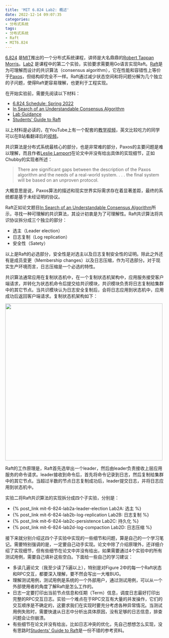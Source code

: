 ```yaml
---
title: 'MIT 6.824 Lab2: 概述'
date: 2022-12-14 09:07:35
categories:
- 分布式系统
tags:
- 分布式系统
- Raft
- MIT6.824
---
```


[6.824](https://pdos.csail.mit.edu/6.824/schedule.html) 是[MIT](https://www.mit.edu/)推出的一个分布式系统课程，讲师是大名鼎鼎的[Robert Tappan Morris](https://en.wikipedia.org/wiki/Robert_Tappan_Morris)。[Lab2](https://pdos.csail.mit.edu/6.824/labs/lab-raft.html) 是课程中的第二个实验，实验要求需要用Go语言实现Raft。[Raft](https://raft.github.io/)是为可理解而设计的共识算法（consensus algorithm），它在性能和容错性上等价于[Paxos](https://en.wikipedia.org/wiki/Paxos_(computer_science))，但结构却完全不一样。Raft通过减少状态空间和将问题分解为几个独立的子问题，使得Raft更容易理解，也更利于工程实现。

在开始实验前，需要先阅读以下材料：

- [6.824 Schedule: Spring 2022](https://pdos.csail.mit.edu/6.824/schedule.html)
- [In Search of an Understandable Consensus Algorithm](https://pdos.csail.mit.edu/6.824/papers/raft-extended.pdf)
- [Lab Guidance](https://pdos.csail.mit.edu/6.824/labs/guidance.html)
- [Students' Guide to Raft](https://thesquareplanet.com/blog/students-guide-to-raft/#an-aside-on-optimizations)

以上材料是必读的，在YouTube上有一个配套的[教学视频](https://www.youtube.com/watch?v=64Zp3tzNbpE&ab_channel=MIT6.824%3ADistributedSystems)，英文比较吃力的同学可以在B站看翻译后的[视频](https://www.bilibili.com/video/BV1r7411R7TL/?spm_id_from=333.788.top_right_bar_window_default_collection.content.click&vd_source=fe426ffb35d856437b6ec091c7ac0e56)。

共识算法是分布式系统最核心的部分，也是非常难的部分，Paxos的主要问题是难以理解，而且作者[Leslie Lamport](http://lamport.azurewebsites.net/pubs/pubs.html)在论文中并没有给出具体的实现细节，正如Chubby的实现者所述：

> There are significant gaps between the description of the Paxos algorithm and the needs of a real-world system. . . . the final system will be based on an unproven protocol.

大概意思是说，Paxos算法的描述和现实世界实际需求存在着显著差距，最终的系统都是基于未经证明的协议。

<!--more-->

Raft正如论文题目[In Search of an Understandable Consensus Algorithm](https://pdos.csail.mit.edu/6.824/papers/raft-extended.pdf)所示，寻找一种可理解的共识算法，其设计初衷是为了可理解性。Raft共识算法将共识协议拆分成三个独立的部分：

- 选主（Leader election）
- 日志复制（Log replication）
- 安全性（Satety）

以上是Raft的必选部分，安全性是对选主以及日志复制安全性的证明。除此之外还有是成员变更（Membership changes）以及日志压缩，作为可选部分。对于现实生产环境而言，日志压缩是一个必选的特性。

共识算法通常应用在复制状态机中，在一个复制状态机架构中，应用服务接受客户端请求，并转化为状态机命令后提交给共识模块，共识模块负责将日志复制给集群中的其它节点。当共识模块认为日志安全复制后，会将日志应用到状态机中，应用成功后返回客户端请求。复制状态机架构如下：

<img src="/images/mit-6-824-lab2-overview/figure-1.png" width=500 />

Raft的工作原理是，Raft首先选举出一个leader，然后由leader负责接收上层应用服务的命令请求。leader接收到命令后，首先将命令记录到日志，然后复制给集群中的其它节点。当超过半数的节点日志复制成功后，leader提交日志，并将日志应用到状态机中。

实验二将Raft共识算法的实现拆分成四个子实验，分别是：

- {% post_link mit-6-824-lab2a-leader-election Lab2A: 选主 %}
- {% post_link mit-6-824-lab2b-log-replication Lab2B: 日志复制 %}
- {% post_link mit-6-824-lab2c-persistence Lab2C: 持久化 %}
- {% post_link mit-6-824-lab2d-log-compaction Lab2D: 日志压缩 %}

接下来就分别介绍这四个子实验中实现的一些细节和问题，算是自己的一个学习笔记。需要特别强调的是，一定要自己动手实现。论文中除了介绍原理外，还详细介绍了实现细节，但有些细节在论文中并没有给出，如果需要通过4个实验中的所有测试用例，需要自己填补这些空白。下面给一些自己的学习建议：

- 多读几遍论文（我至少读了5遍以上），特别是对Figure 2中的每一个Raft状态和RPC交互，都要深入理解，要不然会写出一大堆BUG。
- 理解测试用例，测试用例是系统的一个外部用户，通过测试用例，可以从一个外部使用者的角度了解Raft是怎么工作的。
- 日志一定要打印出当前节点信息和任期（Term）信息，调度日志最好打印出完整的RPC交互日志。实验一个难点在于RPC交互有大量的并发操作，它们的交互顺序是不确定的，这要求我们在实现时要充分考虑各种异常情况。当测试用例失败时，需要快速从日志中分析出具体原因，没有足够的日志信息，排查问题会让你崩溃。
- 有些细节在论文并没有给出，比如日志冲突的优化，先自己想想怎么实现，没有思路时[Students' Guide to Raft](https://thesquareplanet.com/blog/students-guide-to-raft/#an-aside-on-optimizations)是一份不错的参考资料。
